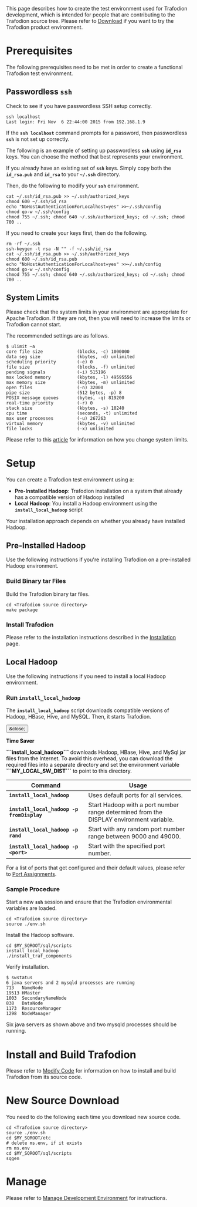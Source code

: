 <!--
  Licensed under the Apache License, Version 2.0 (the "License");
  you may not use this file except in compliance with the License.
  You may obtain a copy of the License at

      http://www.apache.org/licenses/LICENSE-2.0

  Unless required by applicable law or agreed to in writing, software
  distributed under the License is distributed on an "AS IS" BASIS,
  WITHOUT WARRANTIES OR CONDITIONS OF ANY KIND, either express or implied.
  See the License for the specific language governing permissions and
  limitations under the 
  License.
-->
This page describes how to create the test environment used for Trafodion development, which is intended for people that are contributing to the Trafodion source tree. Please refer to [Download](download.html) if you want to try the Trafodion product environment.

# Prerequisites
The following prerequisites need to be met in order to create a functional Trafodion test environment.

## Passwordless ```ssh```
Check to see if you have passwordless SSH setup correctly.

    ssh localhost
    Last login: Fri Nov  6 22:44:00 2015 from 192.168.1.9

If the **```ssh localhost```** command prompts for a password, then passwordless **```ssh```** is not set up correctly.

The following is an example of setting up passwordless **```ssh```** using **```id_rsa```** keys. You can choose the method that best represents your environment.

If you already have an existing set of **```ssh```** keys. Simply copy both the **```id_rsa.pub```** and **```id_rsa```** to your **```~/.ssh```** directory.

Then, do the following to modify your **```ssh```** environment.

    cat ~/.ssh/id_rsa.pub >> ~/.ssh/authorized_keys
    chmod 600 ~/.ssh/id_rsa
    echo "NoHostAuthenticationForLocalhost=yes" >>~/.ssh/config
    chmod go-w ~/.ssh/config
    chmod 755 ~/.ssh; chmod 640 ~/.ssh/authorized_keys; cd ~/.ssh; chmod 700 ..

If you need to create your keys first, then do the following.

    rm -rf ~/.ssh
    ssh-keygen -t rsa -N "" -f ~/.ssh/id_rsa
    cat ~/.ssh/id_rsa.pub >> ~/.ssh/authorized_keys
    chmod 600 ~/.ssh/id_rsa.pub 
    echo "NoHostAuthenticationForLocalhost=yes" >>~/.ssh/config
    chmod go-w ~/.ssh/config
    chmod 755 ~/.ssh; chmod 640 ~/.ssh/authorized_keys; cd ~/.ssh; chmod 700 ..

## System Limits
Please check that the system limits in your environment are appropriate for Apache Trafodion. If they are not, then you will need to increase the limits or Trafodion cannot start.

The recommended settings are as follows.

    $ ulimit –a
    core file size             (blocks, -c) 1000000
    data seg size              (kbytes, -d) unlimited
    scheduling priority        (-e) 0
    file size                  (blocks, -f) unlimited
    pending signals            (-i) 515196
    max locked memory          (kbytes, -l) 49595556
    max memory size            (kbytes, -m) unlimited
    open files                 (-n) 32000
    pipe size                  (512 bytes, -p) 8
    POSIX message queues       (bytes, -q) 819200
    real-time priority         (-r) 0
    stack size                 (kbytes, -s) 10240
    cpu time                   (seconds, -t) unlimited
    max user processes         (-u) 267263
    virtual memory             (kbytes, -v) unlimited
    file locks                 (-x) unlimited

Please refer to this [article](http://www.itworld.com/article/2693414/setting-limits-with-ulimit.html) for information on how you change system limits.

# Setup
You can create a Trafodion test environment using a:

* **Pre-Installed Hadoop**: Trafodion installation on a system that already has a compatible version of Hadoop installed
* **Local Hadoop**: You install a Hadoop environment using the **```install_local_hadoop```** script

Your installation approach depends on whether you already have installed Hadoop.

## Pre-Installed Hadoop
Use the following instructions if you're installing Trafodion on a pre-installed Hadoop environment. 
### Build Binary tar Files
Build the Trafodion binary tar files.

    cd <Trafodion source directory>
    make package

### Install Trafodion
Please refer to the installation instructions described in the [Installation](install.html) page.

## Local Hadoop
Use the following instructions if you need to install a local Hadoop environment.
### Run ```install_local_hadoop```
The **```install_local_hadoop```** script downloads compatible versions of Hadoop, HBase, Hive, and MySQL. Then, it starts Trafodion.

<div class="alert alert-dismissible alert-info">
  <button type="button" class="close" data-dismiss="alert">&close;</button>
  <p style="color:black"><strong>Time Saver</strong></p>
  <p style="color:black"><strong>```install_local_hadoop```</strong> downloads Hadoop, HBase, Hive, and MySql jar files from the Internet. To avoid this overhead, you can download the required files into a separate directory and set the environment variable <strong>```MY_LOCAL_SW_DIST```</strong> to point to this directory.</p>
</div>

Command                                        | Usage
-----------------------------------------------|--------------------------------------------------------
**```install_local_hadoop```**                 | Uses default ports for all services.
**```install_local_hadoop -p fromDisplay```**  | Start Hadoop with a port number range determined from the DISPLAY environment variable.
**```install_local_hadoop -p rand```**         | Start with any random port number range between 9000 and 49000.
**```install_local_hadoop -p <port>```**       | Start with the specified port number.

For a list of ports that get configured and their default values, please refer to [Port Assignments](port-assignment.html).

### Sample Procedure
Start a new **```ssh```** session and ensure that the Trafodion environmental variables are loaded.

    cd <Trafodion source directory>
    source ./env.sh

Install the Hadoop software.

    cd $MY_SQROOT/sql/scripts
    install_local_hadoop
    ./install_traf_components

Verify installation.

    $ swstatus
    6 java servers and 2 mysqld processes are running
    713   NameNode
    19513 HMaster
    1003  SecondaryNameNode
    838   DataNode
    1173  ResourceManager
    1298  NodeManager

Six java servers as shown above and two mysqld processes should be running.

# Install and Build Trafodion
Please refer to [Modify Code](code.html) for information on how to install and build Trafodion from its source code.

# New Source Download
You need to do the following each time you download new source code.

    cd <Trafodion source directory>
    source ./env.sh
    cd $MY_SQROOT/etc
    # delete ms.env, if it exists
    rm ms.env
    cd $MY_SQROOT/sql/scripts
    sqgen

# Manage
Please refer to [Manage Development Environment](manage-dev-environment.html) for instructions.

